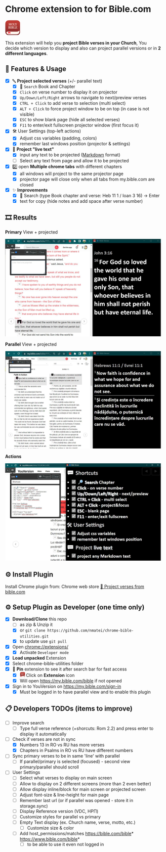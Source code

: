 # Chrome extension to for Bible.com

![icon](icon-48.png)

This extension will help you **project Bible verses in your Church**,
You decide which version to display and also can project parallel versions
or in **2 different languages**.

## 💠 Features & Usage

- [x] 🔤 **Project selected verses** (+/- parallel text)
  - [x] 🔎 `Search` Book and Chapter
  - [x] `Click` on verse number to display it on projector
  - [x] `Up/Down/Left/Right` arrows to navigate to next/preview verses
  - [x] `CTRL + Click` to add verse to selection (multi select)
  - [x] `ALT + Click` to force project window to be on top (in case is not visible)
  - [x] `ESC` to show blank page (hide all selected verses)
  - [x] `F11` to enter/exit fullscreen projector window (first focus it)
- [x] 🛠 User Settings (top-left actions)
  - [x] Adjust css variables (padding, colors)
  - [x] remember last windows position (projector & settings)
- [x] 💬 **Project "live text"**
  - [x] input any text to be projected ([Markdown](https://github.com/markedjs/marked) format)
  - [ ] Select any text from page and allow it to be projected
- [x] 2️⃣ open **Multiple chrome tabs** with different chapters
  - [x] all windows will project to the same projector page
  - [x] projector page will close only when all tabs from my.bible.com are closed
- [x] ✨ **Improvements**
  - [x] 🔎 Search (type Book chapter and verse: Heb 11 1 / Ioan 3 16) -> Enter
  - [x] text for copy (hide notes and add space after verse number)

## 🎞 Results

**Primary** View + projected

![Primary](screens/primary.jpg)

**Parallel** View + projected

![Parallel](screens/parallel.jpg)

**Actions**

![Actions](screens/actions.jpg)

## ⚙ Install Plugin

Install Chrome plugin from:
Chrome web store [📖 Project verses from bible.com](https://chrome.google.com/webstore/detail/%F0%9F%93%96-project-verses-from-bi/fklnkmnlobkpoiifnbnemdpamheoanpj)

## ⚙ Setup Plugin as Developer (one time only)

- [x] **Download/Clone** this repo
  - [ ] as zip & Unzip it
  - [x] or `git clone https://github.com/nmatei/chrome-bible-utilities.git`
  - [x] to update use `git pull`
- [x] Open [chrome://extensions/](chrome://extensions/)
  - [x] Activate `Developer mode`
- [x] **Load unpacked** Extension
- [x] Select chrome-bible-utilities folder
- [x] 📌 **Pin** extension to see it after search bar for fast access
  - [x] ![icon](icon-16.png) Click on **Extension** icon
  - [x] Will open https://my.bible.com/bible if not opened
- [x] Sign in to YouVersion on https://my.bible.com/sign-in
  - [x] Must be logged in to have parallel view and to enable this plugin

## 📋 Developers TODOs (items to improve)

- [ ] Improve search
  - [ ] Type full verse reference (+shorcuts: Rom 2.2) and press enter to display it automatically
- [ ] Check if verses are not in sync 
  - [x] Numbers 13 in RO vs RU has more verses
  - [x] Chapters in Psalms in RO vs RU have different numbers
- [ ] Sync primary verses to be in same 'line' with parallel
  - [ ] If parallel/primary is selected (focused) - second view primary/parallel should scroll
- [ ] User Settings
  - [ ] Select what verses to display on main screen
  - [ ] Allow to display on 2 different screens (more than 2 even better)
  - [ ] Allow display inline/block for main screen or projected screen
  - [ ] Adjust font-size & line-height for main page
  - [ ] Remember last url (or if parallel was opened - store it in storage.sync)
  - [ ] Display Reference version (VDC, НРП)
  - [ ] Customize styles for parallel vs primary
  - [ ] Empty Text display (ex. Church name, verse, motto, etc.)
    - [ ] Customize size & color
  - [ ] Add host_permissions/matches https://bible.com/bible* https://www.bible.com/bible*
    - [ ] to be able to use it even not logged in